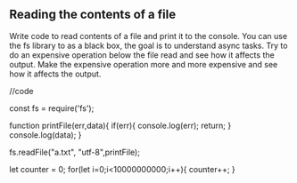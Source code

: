 ## Reading the contents of a file

Write code to read contents of a file and print it to the console. 
You can use the fs library to as a black box, the goal is to understand async tasks. 
Try to do an expensive operation below the file read and see how it affects the output. 
Make the expensive operation more and more expensive and see how it affects the output. 


//code

const fs = require('fs');

function printFile(err,data){
  if(err){
    console.log(err);
    return;
  }
  console.log(data);
}

fs.readFile("a.txt", "utf-8",printFile);

let counter = 0;
for(let i=0;i<10000000000;i++){
  counter++;
}


